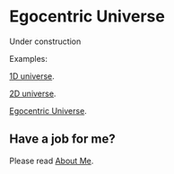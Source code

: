 ﻿# Egocentric Universe

Under construction

Examples:

[1D universe](https://raw.githack.com/anhr/egocentricUniverse/master/Examples/1D.html).

[2D universe](https://raw.githack.com/anhr/egocentricUniverse/master/Examples/2D.html).

[Egocentric Universe](https://raw.githack.com/anhr/egocentricUniverse/master/Examples/index.html).

 ## Have a job for me?
Please read [About Me](https://anhr.github.io/AboutMe/).
